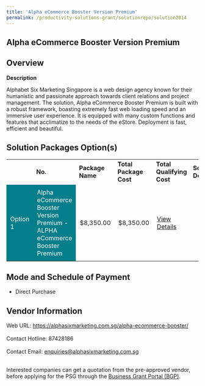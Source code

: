 ```yaml
---
title: 'Alpha eCommerce Booster Version Premium'
permalink: /productivity-solutions-grant/solutionrepo/solution2014
---
```


## Alpha eCommerce Booster Version Premium

## Overview

**Description**

Alphabet Six Marketing Singapore is a web design agency known for their humanistic and passionate approach towards client relations and project management. The solution, Alpha eCommerce Booster Premium is built with a robust framework, boasting extremely fast web loading speed and an immersive user experience. It is equipped with many custom functions and features that acclimatize to the needs of the eStore. Deployment is fast, efficient and beautiful.

## Solution Packages Option(s)

<table>
<th>
<td><b>No.</b></td>
<td><b>Package Name</b></td>
<td><b>Total Package Cost</b></td>
<td><b>Total Qualifying Cost</b></td>
<td><b>Solution Details</b></td>
</th>
<tr>
<td style='padding: 10px; background-color: #037E8A; color: #FFFFFF;'>Option 1</td>
<td style='padding: 10px; background-color: #037E8A; color: #FFFFFF;'>Alpha eCommerce Booster Version Premium - ALPHA eCommerce Booster Premium</td>
<td style='padding: 10px;'>$8,350.00</td>
<td style='padding: 10px;'>$8,350.00</td>
<td style='padding: 10px;'><a href='https://www.gobusiness.gov.sg/images/psg/ALPHABET_SIX_20200698_Desensitised_Annex_3.pdf' target='_blank'>View Details</a></td>
</tr>
</table>

## Mode and Schedule of Payment

 - Direct Purchase

## Vendor Information

 Web URL: https://alphasixmarketing.com.sg/alpha-ecommerce-booster/ <br><br>Contact Hotline: 87428186 <br><br>Contact Email: enquiries@alphasixmarketing.com.sg <br><br>

Interested companies can get a quotation from the pre-approved vendor, before applying for the PSG through the <a href='https://www.businessgrants.gov.sg/' target='_blank' rel='noopener'>Business Grant Portal (BGP)</a>.

<script src="/jquery/resize-tables.js"></script>
